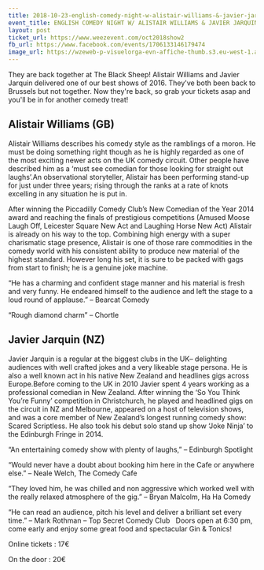 ```yaml
---
title: 2018-10-23-english-comedy-night-w-alistair-williams-&-javier-jarquin
event_title: ENGLISH COMEDY NIGHT W/ ALISTAIR WILLIAMS & JAVIER JARQUIN
layout: post
ticket_url: https://www.weezevent.com/oct2018show2
fb_url: https://www.facebook.com/events/1706133146179474
image_url: https://wzeweb-p-visuelorga-evn-affiche-thumb.s3.eu-west-1.amazonaws.com/affiche_200967.thumb53700.1474554536.jpg
---
```

They are back together at The Black Sheep! Alistair Williams and Javier Jarquin delivered one of our best shows of 2016. They've both been back to Brussels but not together. Now they're back, so grab your tickets asap and you'll be in for another comedy treat!

## Alistair Williams (GB)
Alistair Williams describes his comedy style as the ramblings of a moron. He must be doing something right though as he is highly regarded as one of the most exciting newer acts on the UK comedy circuit. Other people have described him as a ‘must see comedian for those looking for straight out laughs’.An observational storyteller, Alistair has been performing stand-up for just under three years; rising through the ranks at a rate of knots excelling in any situation he is put in.

After winning the Piccadilly Comedy Club’s New Comedian of the Year 2014 award and reaching the finals of prestigious competitions (Amused Moose Laugh Off, Leicester Square New Act and Laughing Horse New Act) Alistair is already on his way to the top. Combining high energy with a super charismatic stage presence, Alistair is one of those rare commodities in the comedy world with his consistent ability to produce new material of the highest standard. However long his set, it is sure to be packed with gags from start to finish; he is a genuine joke machine.

“He has a charming and confident stage manner and his material is fresh and very funny. He endeared himself to the audience and left the stage to a loud round of applause.” – Bearcat Comedy

“Rough diamond charm” – Chortle

## Javier Jarquin (NZ)
Javier Jarquin is a regular at the biggest clubs in the UK– delighting audiences with well crafted jokes and a very likeable stage persona. He is also a well known act in his native New Zealand and headlines gigs across Europe.Before coming to the UK in 2010 Javier spent 4 years working as a professional comedian in New Zealand. After winning the ‘So You Think You’re Funny’ competition in Christchurch, he played and headlined gigs on the circuit in NZ and Melbourne, appeared on a host of television shows, and was a core member of New Zealand’s longest running comedy show: Scared Scriptless. He also took his debut solo stand up show ‘Joke Ninja’ to the Edinburgh Fringe in 2014.

“An entertaining comedy show with plenty of laughs,” – Edinburgh Spotlight

“Would never have a doubt about booking him here in the Cafe or anywhere else.” – Neale Welch, The Comedy Cafe

“They loved him, he was chilled and non aggressive which worked well with the really relaxed atmosphere of the gig.” – Bryan Malcolm, Ha Ha Comedy

“He can read an audience, pitch his level and deliver a brilliant set every time.” – Mark Rothman – Top Secret Comedy Club
 
Doors open at 6:30 pm, come early and enjoy some great food and spectacular Gin & Tonics!

Online tickets : 17€

On the door : 20€
